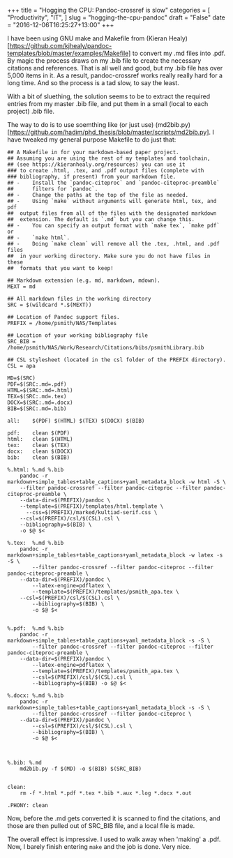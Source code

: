 +++
title = "Hogging the CPU: Pandoc-crossref is slow"
categories = [
  "Productivity",
  "IT",
]
slug = "hogging-the-cpu-pandoc"
draft = "False"
date = "2016-12-06T16:25:27+13:00"
+++

I have been using GNU make and Makefile from (Kieran
Healy)[https://github.com/kjhealy/pandoc-templates/blob/master/examples/Makefile]
to convert my .md files into .pdf. By magic the process draws on my
.bib file to create the necessary citations and references. That is
all well and good, but my .bib file has over 5,000 items in it. As a
result, pandoc-crossref works really really hard for a long time. And
so the process is a tad slow, to say the least.

With a bit of sluething, the solution seems to be to extract the
required entries from my master .bib file, and put them in a small
(local to each project) .bib file.

The way to do is to use soemthing like (or just use)
(md2bib.py)[https://github.com/hadim/phd_thesis/blob/master/scripts/md2bib.py].
I have tweaked my general purpose Makefile to do just that:

```
## A Makefile in for your markdown-based paper project. 
## Assuming you are using the rest of my templates and toolchain,
## (see https://kieranhealy.org/resources) you can use it
### to create .html, .tex, and .pdf output files (complete with
### bibliography, if present) from your markdown file.
## -    Install the `pandoc-citeproc` and `pandoc-citeproc-preamble`
##      filters for `pandoc`.
## -	Change the paths at the top of the file as needed.
## -	Using `make` without arguments will generate html, tex, and pdf 
## 	output files from all of the files with the designated markdown
##	extension. The default is `.md` but you can change this. 
## -	You can specify an output format with `make tex`, `make pdf` or 
## - 	`make html`. 
## -	Doing `make clean` will remove all the .tex, .html, and .pdf files 
## 	in your working directory. Make sure you do not have files in these
##	formats that you want to keep!

## Markdown extension (e.g. md, markdown, mdown).
MEXT = md

## All markdown files in the working directory
SRC = $(wildcard *.$(MEXT))

## Location of Pandoc support files.
PREFIX = /home/psmith/NAS/Templates

## Location of your working bibliography file
SRC_BIB = /home/psmith/NAS/Work/Research/Citations/bibs/psmithLibrary.bib

## CSL stylesheet (located in the csl folder of the PREFIX directory).
CSL = apa

MD=$(SRC)
PDF=$(SRC:.md=.pdf)
HTML=$(SRC:.md=.html)
TEX=$(SRC:.md=.tex)
DOCX=$(SRC:.md=.docx)
BIB=$(SRC:.md=.bib)

all:	$(PDF) $(HTML) $(TEX) $(DOCX) $(BIB)

pdf:	clean $(PDF)
html:	clean $(HTML)
tex:	clean $(TEX)
docx:	clean $(DOCX)
bib:	clean $(BIB)

%.html:	%.md %.bib
	pandoc -r markdown+simple_tables+table_captions+yaml_metadata_block -w html -S \
    --filter pandoc-crossref --filter pandoc-citeproc --filter pandoc-citeproc-preamble \
    --data-dir=$(PREFIX)/pandoc \
    --template=$(PREFIX)/templates/html.template \
	  --css=$(PREFIX)/marked/kultiad-serif.css \
    --csl=$(PREFIX)/csl/$(CSL).csl \
    --bibliography=$(BIB) \
    -o $@ $<

%.tex:	%.md %.bib
	pandoc -r markdown+simple_tables+table_captions+yaml_metadata_block -w latex -s -S \
		--filter pandoc-crossref --filter pandoc-citeproc --filter pandoc-citeproc-preamble \
    --data-dir=$(PREFIX)/pandoc \
		--latex-engine=pdflatex \
		--template=$(PREFIX)/templates/psmith_apa.tex \
    --csl=$(PREFIX)/csl/$(CSL).csl \
		--bibliography=$(BIB) \
		-o $@ $<


%.pdf:	%.md %.bib
	pandoc -r markdown+simple_tables+table_captions+yaml_metadata_block -s -S \
		--filter pandoc-crossref --filter pandoc-citeproc --filter pandoc-citeproc-preamble \
    --data-dir=$(PREFIX)/pandoc \
		--latex-engine=pdflatex \
		--template=$(PREFIX)/templates/psmith_apa.tex \
		--csl=$(PREFIX)/csl/$(CSL).csl \
		--bibliography=$(BIB) -o $@ $<

%.docx:	%.md %.bib
	pandoc -r markdown+simple_tables+table_captions+yaml_metadata_block -s -S \
		--filter pandoc-crossref --filter pandoc-citeproc \
    --data-dir=$(PREFIX)/pandoc \
		--csl=$(PREFIX)/csl/$(CSL).csl \
		--bibliography=$(BIB) \
		-o $@ $<



%.bib: %.md
	md2bib.py -f $(MD) -o $(BIB) $(SRC_BIB)


clean:
	rm -f *.html *.pdf *.tex *.bib *.aux *.log *.docx *.out 

.PHONY: clean

```

Now, before the .md gets converted it is scanned to find the
citations, and those are then pulled out of SRC_BIB file, and a local
file is made.

The overall effect is impressive. I used to walk away when 'making' a
.pdf. Now, I barely finish entering `make` and the job is done. Very nice.


